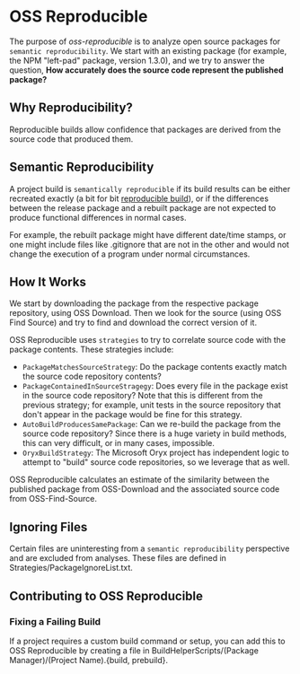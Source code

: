 ﻿# OSS Reproducible

The purpose of *oss-reproducible* is to analyze open source packages for `semantic reproducibility`. We start with
an existing package (for example, the NPM "left-pad" package, version 1.3.0), and we try to answer the
question, **How accurately does the source code represent the published package?**

## Why Reproducibility?
Reproducible builds allow confidence that packages are derived from the source code that produced them.

## Semantic Reproducibility
A project build is `semantically reproducible` if its build results can be either recreated exactly (a bit for bit [reproducible build](https://en.wikipedia.org/wiki/Reproducible_builds)), or if the differences between the release package and a rebuilt package are not expected to produce functional differences in normal cases.

For example, the rebuilt package might have different date/time stamps, or one might include files like .gitignore that are not in the other and would not change the execution of a program under normal circumstances.

## How It Works

We start by downloading the package from the respective package repository, using OSS Download. Then
we look for the source (using OSS Find Source) and try to find and download the correct version of it.

OSS Reproducible uses `strategies` to try to correlate source code with the package contents. These
strategies include:

* `PackageMatchesSourceStrategy`: Do the package contents exactly match the source code repository
  contents?
* `PackageContainedInSourceStragegy`: Does every file in the package exist in the source code repository?
  Note that this is different from the previous strategy; for example, unit tests in the source repository
  that don't appear in the package would be fine for this strategy.
* `AutoBuildProducesSamePackage`: Can we re-build the package from the source code repository? Since
  there is a huge variety in build methods, this can very difficult, or in many cases, impossible.
* `OryxBuildStrategy`: The Microsoft Oryx project has independent logic to attempt to "build" source
  code repositories, so we leverage that as well.

OSS Reproducible calculates an estimate of the similarity between the published package from OSS-Download
and the associated source code from OSS-Find-Source.

## Ignoring Files

Certain files are uninteresting from a `semantic reproducibility` perspective and are excluded from analyses. 
These files are defined in Strategies/PackageIgnoreList.txt.

## Contributing to OSS Reproducible

### Fixing a Failing Build

If a project requires a custom build command or setup, you can add this to OSS Reproducible by
creating a file in BuildHelperScripts/(Package Manager)/(Project Name).{build, prebuild}.
